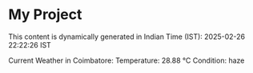 # My Project

This content is dynamically generated in Indian Time (IST): 2025-02-26 22:22:26 IST


Current Weather in Coimbatore:
Temperature: 28.88 °C
Condition: haze
